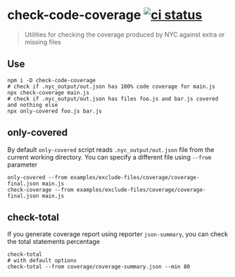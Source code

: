 # check-code-coverage [![ci status][ci image]][ci url]
> Utilities for checking the coverage produced by NYC against extra or missing files

## Use

```shell
npm i -D check-code-coverage
# check if .nyc_output/out.json has 100% code coverage for main.js
npx check-coverage main.js
# check if .nyc_output/out.json has files foo.js and bar.js covered and nothing else
npx only-covered foo.js bar.js
```

## only-covered

By default `only-covered` script reads `.nyc_output/out.json` file from the current working directory. You can specify a different file using `--from` parameter

```shell
only-covered --from examples/exclude-files/coverage/coverage-final.json main.js
check-coverage --from examples/exclude-files/coverage/coverage-final.json main.js
```

## check-total

If you generate coverage report using reporter `json-summary`, you can check the total statements percentage

```shell
check-total
# with default options
check-total --from coverage/coverage-summary.json --min 80
```

[ci image]: https://github.com/bahmutov/check-code-coverage/workflows/ci/badge.svg?branch=master
[ci url]: https://github.com/bahmutov/check-code-coverage/actions
